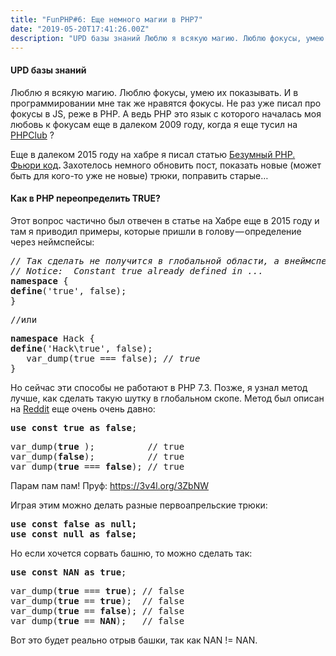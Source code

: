 ```yaml
---
title: "FunPHP#6: Еще немного магии в PHP7"
date: "2019-05-20T17:41:26.00Z"
description: "UPD базы знаний Люблю я всякую магию. Люблю фокусы, умею их показывать. И в программировании мне так же нравятся фокусы. Не раз "
---
```


<!--kg-card-begin: html--><h4>UPD базы знаний</h4>

<p>Люблю я всякую магию. Люблю фокусы, умею их показывать. И в программировании мне так же нравятся фокусы. Не раз уже писал про фокусы в JS, реже в PHP. А ведь PHP это язык с которого началась моя любовь к фокусам еще в далеком 2009 году, когда я еще тусил на <a href="https://phpclub.ru/talk/" target="_blank" rel="noopener noreferrer">PHPClub</a> ?</p>
<p>Еще в далеком 2015 году на хабре я писал статью <a href="https://habr.com/ru/post/259865/" title="https://habr.com/ru/post/259865/" target="_blank" rel="noopener noreferrer">Безумный PHP. Фьюри код</a><strong>. </strong>Захотелось немного обновить пост, показать новые (может быть для кого-то уже не новые) трюки, поправить старые…</p>
<h4>Как в PHP переопределить TRUE?</h4>
<p>Этот вопрос частично был отвечен в статье на Хабре еще в 2015 году и там я приводил примеры, которые пришли в голову — определение через неймспейсы:</p>
<pre><em>// Так сделать не получится в глобальной области, а внеймспейсе<br>// Notice:  Constant true already defined in ...<br></em><strong>namespace</strong> {<br><strong>define</strong>('true', false);<br>}</pre>
<pre>//или</pre>
<pre><strong>namespace</strong> Hack {<br><strong>define</strong>('Hack\true', false);<br>   var_dump(true === false); <em>// true<br></em>}</pre>
<p>Но сейчас эти способы не работают в PHP 7.3. Позже, я узнал метод лучше, как сделать такую шутку в глобальном скопе. Метод был описан на <a href="https://www.reddit.com/r/PHP/comments/5te0cw/use_const_true_as_false/" target="_blank" rel="noopener noreferrer">Reddit</a> еще очень очень давно:</p>
<pre><strong>use</strong> <strong>const</strong> <strong>true</strong> <strong>as</strong> <strong>false</strong>;</pre>
<pre>var_dump(<strong>true</strong> );          // true<br>var_dump(<strong>false</strong>);          // true<br>var_dump(<strong>true</strong> === <strong>false</strong>); // true</pre>
<p>Парам пам пам! Пруф: <a href="https://3v4l.org/3ZbNW" target="_blank" rel="noopener noreferrer">https://3v4l.org/3ZbNW</a></p>
<p>Играя этим можно делать разные первоапрельские трюки:</p>
<pre><strong>use const false as null;<br>use const null as false;</strong></pre>
<p>Но если хочется сорвать башню, то можно сделать так:</p>
<pre><strong>use</strong> <strong>const</strong> <strong>NAN</strong> <strong>as</strong> <strong>true</strong>;</pre>
<pre>var_dump(<strong>true</strong> === <strong>true</strong>); // false<br>var_dump(<strong>true</strong> == <strong>true</strong>);  // false<br>var_dump(<strong>true</strong> == <strong>false</strong>); // false<br>var_dump(<strong>true</strong> == <strong>NAN</strong>);   // false</pre>
<p>Вот это будет реально отрыв башки, так как NAN != NAN.</p>
<!--kg-card-end: html-->

